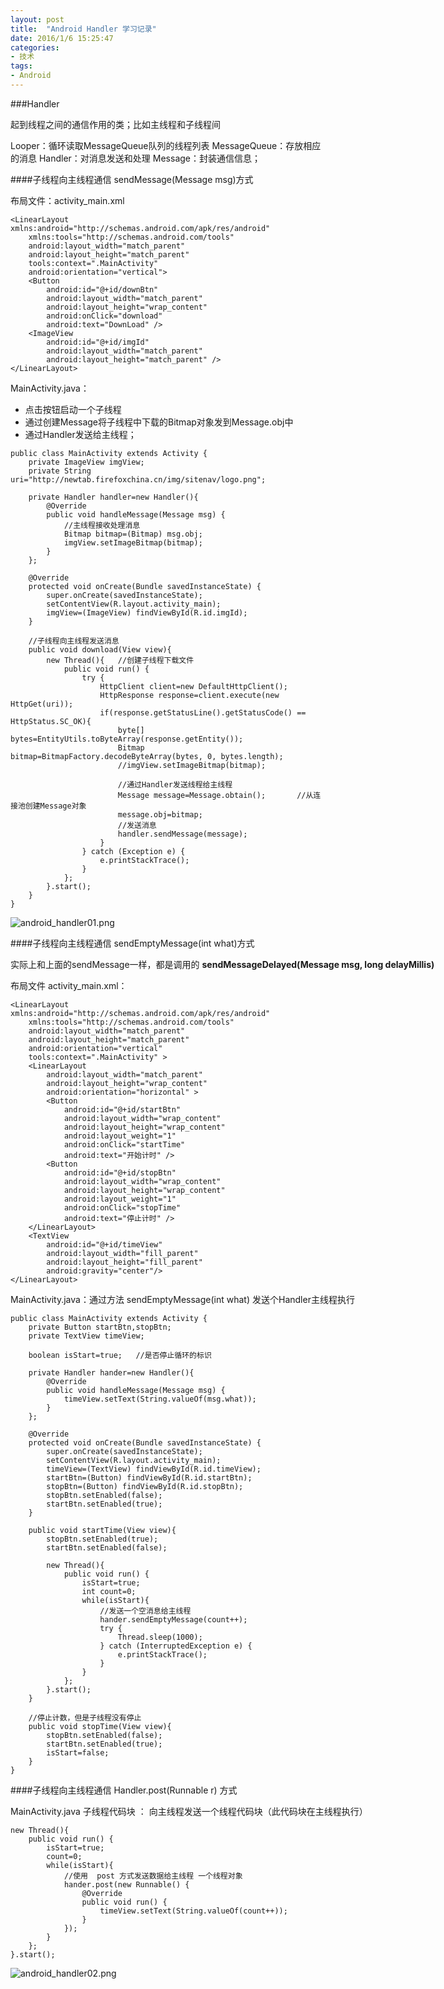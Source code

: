 ```yaml
---
layout: post
title:  "Android Handler 学习记录"
date: 2016/1/6 15:25:47 
categories:
- 技术
tags:
- Android
---
```


###Handler

起到线程之间的通信作用的类；比如主线程和子线程间 

Looper：循环读取MessageQueue队列的线程列表
MessageQueue：存放相应的消息
Handler：对消息发送和处理
Message：封装通信信息；

####子线程向主线程通信 sendMessage(Message msg)方式

布局文件：activity_main.xml

	<LinearLayout xmlns:android="http://schemas.android.com/apk/res/android"
	    xmlns:tools="http://schemas.android.com/tools"
	    android:layout_width="match_parent"
	    android:layout_height="match_parent"
	    tools:context=".MainActivity" 
	    android:orientation="vertical">
	    <Button
	        android:id="@+id/downBtn"
	        android:layout_width="match_parent"
	        android:layout_height="wrap_content"
	        android:onClick="download"
	        android:text="DownLoad" />
	    <ImageView
	        android:id="@+id/imgId"
	        android:layout_width="match_parent"
	        android:layout_height="match_parent" />
	</LinearLayout>

MainActivity.java：

- 点击按钮启动一个子线程
- 通过创建Message将子线程中下载的Bitmap对象发到Message.obj中
- 通过Handler发送给主线程；

<nobr/>

	public class MainActivity extends Activity {
		private ImageView imgView;
		private String uri="http://newtab.firefoxchina.cn/img/sitenav/logo.png";
		
		private Handler handler=new Handler(){
			@Override
			public void handleMessage(Message msg) {
				//主线程接收处理消息
				Bitmap bitmap=(Bitmap) msg.obj;
				imgView.setImageBitmap(bitmap);
			}
		};
		
		@Override
		protected void onCreate(Bundle savedInstanceState) {
			super.onCreate(savedInstanceState);
			setContentView(R.layout.activity_main);
			imgView=(ImageView) findViewById(R.id.imgId);
		}
		
		//子线程向主线程发送消息
		public void download(View view){
			new Thread(){	//创建子线程下载文件
				public void run() {
					try {
						HttpClient client=new DefaultHttpClient();
						HttpResponse response=client.execute(new HttpGet(uri));
						if(response.getStatusLine().getStatusCode() == HttpStatus.SC_OK){
							byte[] bytes=EntityUtils.toByteArray(response.getEntity());
							Bitmap bitmap=BitmapFactory.decodeByteArray(bytes, 0, bytes.length);
							//imgView.setImageBitmap(bitmap);
							
							//通过Handler发送线程给主线程
							Message message=Message.obtain();		//从连接池创建Message对象
							message.obj=bitmap;
							//发送消息
							handler.sendMessage(message);
						}
					} catch (Exception e) {
						e.printStackTrace();
					}
				};
			}.start();
		}
	}

![android_handler01.png]({{site.baseurl}}/public/img/android_handler01.png)

####子线程向主线程通信 sendEmptyMessage(int what)方式

实际上和上面的sendMessage一样，都是调用的 **sendMessageDelayed(Message msg, long delayMillis)**

布局文件 activity_main.xml：

	<LinearLayout xmlns:android="http://schemas.android.com/apk/res/android"
	    xmlns:tools="http://schemas.android.com/tools"
	    android:layout_width="match_parent"
	    android:layout_height="match_parent"
	    android:orientation="vertical"
	    tools:context=".MainActivity" >
	    <LinearLayout
	        android:layout_width="match_parent"
	        android:layout_height="wrap_content"
	        android:orientation="horizontal" >
	        <Button
	            android:id="@+id/startBtn"
	            android:layout_width="wrap_content"
	            android:layout_height="wrap_content"
	            android:layout_weight="1"
	            android:onClick="startTime"
	            android:text="开始计时" />
	        <Button
	            android:id="@+id/stopBtn"
	            android:layout_width="wrap_content"
	            android:layout_height="wrap_content"
	            android:layout_weight="1"
	            android:onClick="stopTime"
	            android:text="停止计时" />
	    </LinearLayout>
	    <TextView
	        android:id="@+id/timeView"
	        android:layout_width="fill_parent"
	        android:layout_height="fill_parent"
	        android:gravity="center"/>
	</LinearLayout>


MainActivity.java：通过方法 sendEmptyMessage(int what) 发送个Handler主线程执行

	public class MainActivity extends Activity {
		private Button startBtn,stopBtn;
		private TextView timeView;
		
		boolean isStart=true;	//是否停止循环的标识
		
		private Handler hander=new Handler(){
			@Override
			public void handleMessage(Message msg) {
				timeView.setText(String.valueOf(msg.what));
			}
		};
		
		@Override
		protected void onCreate(Bundle savedInstanceState) {
			super.onCreate(savedInstanceState);
			setContentView(R.layout.activity_main);
			timeView=(TextView) findViewById(R.id.timeView);
			startBtn=(Button) findViewById(R.id.startBtn);
			stopBtn=(Button) findViewById(R.id.stopBtn);
			stopBtn.setEnabled(false);
			startBtn.setEnabled(true);
		}
		
		public void startTime(View view){
			stopBtn.setEnabled(true);
			startBtn.setEnabled(false);
			
			new Thread(){
				public void run() {
					isStart=true;
					int count=0;
					while(isStart){
						//发送一个空消息给主线程
						hander.sendEmptyMessage(count++);
						try {
							Thread.sleep(1000);
						} catch (InterruptedException e) {
							e.printStackTrace();
						}
					}
				};
			}.start();
		}
		
		//停止计数，但是子线程没有停止
		public void stopTime(View view){
			stopBtn.setEnabled(false);
			startBtn.setEnabled(true);
			isStart=false;	
		}
	}


####子线程向主线程通信 Handler.post(Runnable r) 方式

MainActivity.java 子线程代码块 ： 向主线程发送一个线程代码块（此代码块在主线程执行）

	new Thread(){
		public void run() {
			isStart=true;
			count=0;
			while(isStart){
				//使用  post 方式发送数据给主线程 一个线程对象
				hander.post(new Runnable() {
					@Override
					public void run() {
						timeView.setText(String.valueOf(count++));
					}
				});
			}
		};
	}.start();


![android_handler02.png]({{site.baseurl}}/public/img/android_handler02.png)



